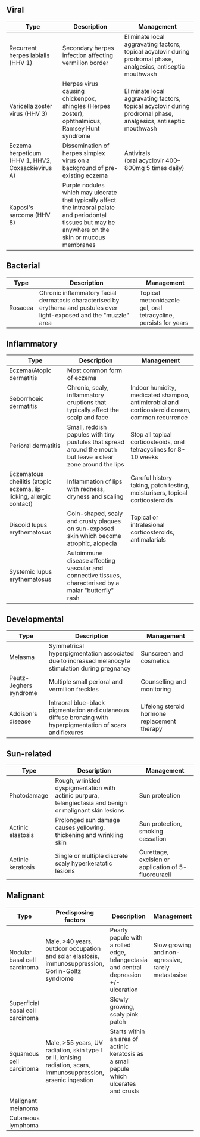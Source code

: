 ## Viral

| Type                                              | Description                                                                                                                                              | Management                                                                                                      |
| ------------------------------------------------- | -------------------------------------------------------------------------------------------------------------------------------------------------------- | --------------------------------------------------------------------------------------------------------------- |
| Recurrent herpes labialis (HHV 1)                 | Secondary herpes infection affecting vermilion border                                                                                                    | Eliminate local aggravating factors, topical acyclovir during prodromal phase, analgesics, antiseptic mouthwash |
| Varicella zoster virus (HHV 3)                    | Herpes virus causing chickenpox, shingles (Herpes zoster), ophthalmicus, Ramsey Hunt syndrome                                                            | Eliminate local aggravating factors, topical acyclovir during prodromal phase, analgesics, antiseptic mouthwash |
| Eczema herpeticum (HHV 1, HHV2, Coxsackievirus A) | Dissemination of herpes simplex virus on a background of pre-existing eczema                                                                             | Antivirals (oral acyclovir 400–800mg 5 times daily)                                                             |
| Kaposi's sarcoma (HHV 8)                          | Purple nodules which may ulcerate that typically affect the intraoral palate and periodontal tissues but may be anywhere on the skin or mucous membranes |                                                                                                                 |

## Bacterial

| Type    | Description                                                                                                            | Management                                                       |
| ------- | ---------------------------------------------------------------------------------------------------------------------- | ---------------------------------------------------------------- |
| Rosacea | Chronic inflammatory facial dermatosis characterised by erythema and pustules over light-exposed and the "muzzle" area | Topical metronidazole gel, oral tetracycline, persists for years |

## Inflammatory

| Type                                                                | Description                                                                                                   | Management                                                                                    |
| ------------------------------------------------------------------- | ------------------------------------------------------------------------------------------------------------- | --------------------------------------------------------------------------------------------- |
| Eczema/Atopic dermatitis                                            | Most common form of eczema                                                                                    |                                                                                               |
| Seborrhoeic dermatitis                                              | Chronic, scaly, inflammatory eruptions that typically affect the scalp and face                               | Indoor humidity, medicated shampoo, antimicrobial and corticosteroid cream, common recurrence |
| Perioral dermatitis                                                 | Small, reddish papules with tiny pustules that spread around the mouth but leave a clear zone around the lips | Stop all topical corticosteoids, oral tetracyclines for 8-10 weeks                            |
| Eczematous cheilitis (atopic eczema, lip-licking, allergic contact) | Inflammation of lips with redness, dryness and scaling                                                        | Careful history taking, patch testing, moisturisers, topical corticosteroids                  |
| Discoid lupus erythematosus                                         | Coin-shaped, scaly and crusty plaques on sun-exposed skin which become atrophic, alopecia                     | Topical or intralesional corticosteroids, antimalarials                                       |
| Systemic lupus erythematosus                                        | Autoimmune disease affecting vascular and connective tissues, characterised by a malar "butterfly" rash       |                                                                                               |

## Developmental

| Type                   | Description                                                                                                   | Management                                   |
| ---------------------- | ------------------------------------------------------------------------------------------------------------- | -------------------------------------------- |
| Melasma                | Symmetrical hyperpigmentation associated due to increased melanocyte stimulation during pregnancy             | Sunscreen and cosmetics                      |
| Peutz-Jeghers syndrome | Multiple small perioral and vermilion freckles                                                                | Counselling and monitoring                   |
| Addison's disease      | Intraoral blue-black pigmentation and cutaneous diffuse bronzing with hyperpigmentation of scars and flexures | Lifelong steroid hormone replacement therapy |

## Sun-related

| Type              | Description                                                                                               | Management                                            |
| ----------------- | --------------------------------------------------------------------------------------------------------- | ----------------------------------------------------- |
| Photodamage       | Rough, wrinkled dyspigmentation with actinic purpura, telangiectasia and benign or malignant skin lesions | Sun protection                                        |
| Actinic elastosis | Prolonged sun damage causes yellowing, thickening and wrinkling skin                                      | Sun protection, smoking cessation                     |
| Actinic keratosis | Single or multiple discrete scaly hyperkeratotic lesions                                                  | Curettage, excision or application of 5- fluorouracil |

## Malignant

| Type                             | Predisposing factors                                                                                              | Description                                                                             | Management                                         |
| -------------------------------- | ----------------------------------------------------------------------------------------------------------------- | --------------------------------------------------------------------------------------- | -------------------------------------------------- |
| Nodular basal cell carcinoma     | Male, >40 years, outdoor occupation and solar elastosis, immunosuppression, Gorlin-Goltz syndrome                 | Pearly papule with a rolled edge, telangectasia and central depression +/- ulceration   | Slow growing and non-agressive, rarely metastasise |
| Superficial basal cell carcinoma |                                                                                                                   | Slowly growing, scaly pink patch                                                        |                                                    |
| Squamous cell carcinoma          | Male, >55 years, UV radiation, skin type I or II, ionising radiation, scars, immunosuppression, arsenic ingestion | Starts within an area of actinic keratosis as a small papule which ulcerates and crusts |                                                    |
| Malignant melanoma               |                                                                                                                   |                                                                                         |                                                    |
| Cutaneous lymphoma               |                                                                                                                   |                                                                                         |                                                    |

